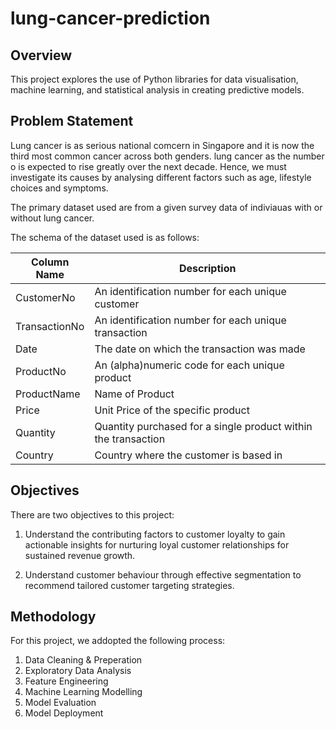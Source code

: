 # lung-cancer-prediction

## Overview
This project explores the use of Python libraries for data visualisation, machine learning, and statistical analysis in creating predictive models.

## Problem Statement
Lung cancer is as serious national comcern in Singapore and it is now the third most
common cancer across both genders. lung cancer as the number o is expected
to rise greatly over the next decade. Hence, we must investigate its causes by
analysing different factors such as age, lifestyle choices and symptoms.

The primary dataset used are from a given survey data of indiviauas with or without lung cancer.

The schema of the dataset used is as follows:

| Column Name | Description |
| --- | --- |
| CustomerNo | An identification number for each unique customer |
| TransactionNo | An identification number for each unique transaction |
| Date | The date on which the transaction was made |
| ProductNo | An (alpha)numeric code for each unique product |
| ProductName | Name of Product |
| Price | Unit Price of the specific product |
| Quantity | Quantity purchased for a single product within the transaction
| Country | Country where the customer is based in

## Objectives
There are two objectives to this project:

1) Understand the contributing factors to customer loyalty to gain actionable insights for nurturing loyal customer relationships for sustained revenue growth.
   
2) Understand customer behaviour through effective
segmentation to recommend tailored customer targeting strategies.

## Methodology

For this project, we addopted the following process:

1) Data Cleaning & Preperation
2) Exploratory Data Analysis
3) Feature Engineering
4) Machine Learning Modelling
5) Model Evaluation
6) Model Deployment
